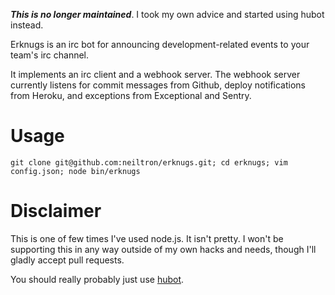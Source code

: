 ***This is no longer maintained***. I took my own advice and started using hubot instead.

Erknugs is an irc bot for announcing development-related events to your team's irc channel.

It implements an irc client and a webhook server. The webhook server currently listens for commit messages from Github, deploy notifications from Heroku, and exceptions from Exceptional and Sentry.

# Usage

```
git clone git@github.com:neiltron/erknugs.git; cd erknugs; vim config.json; node bin/erknugs
```

# Disclaimer
This is one of few times I've used node.js. It isn't pretty. I won't be supporting this in any way outside of my own hacks and needs, though I'll gladly accept pull requests.

You should really probably just use [hubot](http://hubot.github.com/). 


